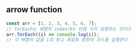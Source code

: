 ## arrow function

```js
const arr = [1, 2, 3, 4, 5, 6, 7];
// forEach는 배열의 index개수 만큼 각각 실행하는 것이다
arr.forEach((i) => console.log(i));
// 각 배열의 값을 i로 받고 화살표 방향의 코드를 실행한다
```
